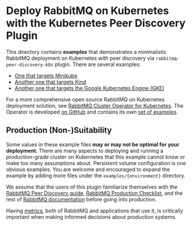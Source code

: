 # Deploy RabbitMQ on Kubernetes with the Kubernetes Peer Discovery Plugin

This directory contains **examples** that demonstrates a minimalistic RabbitMQ deployment on Kubernetes
with peer discovery via `rabbitmq-peer-discovery-k8s` plugin. There are several examples:

 * [One that targets Minikube](./minikube)
 * [Another one that targets Kind](./kind)
 * [Another one that targets the Google Kubernetes Engine (GKE)](./gke)

For a more comprehensive open source RabbitMQ on Kubernetes deployment solution,
see [RabbitMQ Cluster Operator for Kubernetes](https://www.rabbitmq.com/kubernetes/operator/operator-overview.html).
The Operator is developed [on GitHub](https://github.com/rabbitmq/cluster-operator/) and contains its
own [set of examples](https://github.com/rabbitmq/cluster-operator/tree/master/docs/examples).

## Production (Non-)Suitability

Some values in these example files **may or may not be optimal for your deployment**. There are many aspects to
deploying and running a production-grade cluster on Kubernetes that this example cannot know or make too many assumptions about.
Persistent volume configuration is one obvious examples. You are welcome and encouraged to expand
the example by adding more files under the `examples/{environment}` directory.

We assume that the users of this plugin familiarize themselves with the [RabbitMQ Peer Discovery guide](https://www.rabbitmq.com/cluster-formation.html),
[RabbitMQ Production Checklist](https://www.rabbitmq.com/production-checklist.html),
and the rest of [RabbitMQ documentation](https://www.rabbitmq.com/documentation.html) before going into production.

Having [metrics](https://www.rabbitmq.com/monitoring.html), both of RabbitMQ and applications that use it,
is critically important when making informed decisions about production systems.
